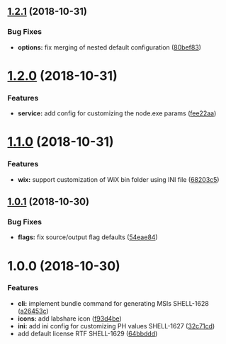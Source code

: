 ## [1.2.1](https://github.com/LabShare/services-msi-cli.git/compare/v1.2.0...v1.2.1) (2018-10-31)


### Bug Fixes

* **options:** fix merging of nested default configuration ([80bef83](https://github.com/LabShare/services-msi-cli.git/commit/80bef83))

# [1.2.0](https://github.com/LabShare/services-msi-cli.git/compare/v1.1.0...v1.2.0) (2018-10-31)


### Features

* **service:** add config for customizing the node.exe params ([fee22aa](https://github.com/LabShare/services-msi-cli.git/commit/fee22aa))

# [1.1.0](https://github.com/LabShare/services-msi-cli.git/compare/v1.0.1...v1.1.0) (2018-10-31)


### Features

* **wix:** support customization of WiX bin folder using INI file ([68203c5](https://github.com/LabShare/services-msi-cli.git/commit/68203c5))

## [1.0.1](https://github.com/LabShare/services-msi-cli.git/compare/v1.0.0...v1.0.1) (2018-10-30)


### Bug Fixes

* **flags:** fix source/output flag defaults ([54eae84](https://github.com/LabShare/services-msi-cli.git/commit/54eae84))

# 1.0.0 (2018-10-30)


### Features

* **cli:** implement bundle command for generating MSIs SHELL-1628 ([a26453c](https://github.com/LabShare/services-msi-cli.git/commit/a26453c))
* **icons:** add labshare icon ([f93d4be](https://github.com/LabShare/services-msi-cli.git/commit/f93d4be))
* **ini:** add ini config for customizing PH values SHELL-1627 ([32c71cd](https://github.com/LabShare/services-msi-cli.git/commit/32c71cd))
* add default license RTF SHELL-1629 ([64bbddd](https://github.com/LabShare/services-msi-cli.git/commit/64bbddd))
